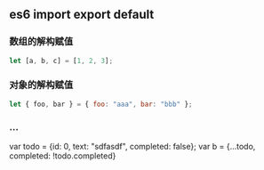 ## es6 import  export default



### 数组的解构赋值
```js
let [a, b, c] = [1, 2, 3];
```

### 对象的解构赋值

```js
let { foo, bar } = { foo: "aaa", bar: "bbb" };
```


### ...

var todo = {id: 0, text: "sdfasdf", completed: false};
var b = {...todo, completed: !todo.completed}